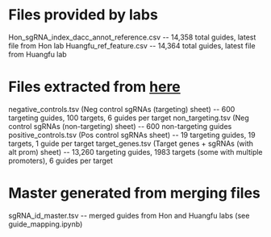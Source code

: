 # Files provided by labs
Hon_sgRNA_index_dacc_annot_reference.csv -- 14,358 total guides, latest file from Hon lab
Huangfu_ref_feature.csv -- 14,364 total guides, latest file from Huangfu lab

# Files extracted from [here](https://docs.google.com/spreadsheets/d/1WcVgLllWrtO_-h5Ry07WS_ovomRcyznQdZrx2KOntEU/edit?gid=1430289032#gid=1430289032)
negative_controls.tsv (Neg control sgRNAs (targeting) sheet) -- 600 targeting guides, 100 targets, 6 guides per target
non_targeting.tsv (Neg control sgRNAs (non-targeting) sheet) -- 600 non-targeting guides
positive_controls.tsv (Pos control sgRNAs sheet) -- 19 targeting guides, 19 targets, 1 guide per target
target_genes.tsv (Target genes + sgRNAs (with alt prom) sheet) -- 13,260 targeting guides, 1983 targets (some with multiple promoters), 6 guides per target

# Master generated from merging files
sgRNA_id_master.tsv -- merged guides from Hon and Huangfu labs (see guide_mapping.ipynb)
